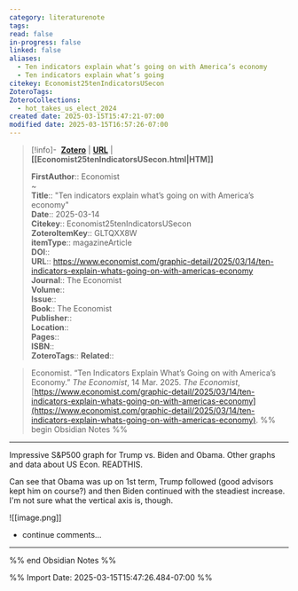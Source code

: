 ```yaml
---
category: literaturenote
tags: 
read: false
in-progress: false
linked: false
aliases:
  - Ten indicators explain what’s going on with America’s economy
  - Ten indicators explain what’s going
citekey: Economist25tenIndicatorsUSecon
ZoteroTags: 
ZoteroCollections:
  - hot_takes_us_elect_2024
created date: 2025-03-15T15:47:21-07:00
modified date: 2025-03-15T16:57:26-07:00
---
```


> [!info]- &nbsp;[**Zotero**](zotero://select/library/items/GLTQXX8W)   | [**URL**](https://www.economist.com/graphic-detail/2025/03/14/ten-indicators-explain-whats-going-on-with-americas-economy) | **[[Economist25tenIndicatorsUSecon.html|HTM]]**
>
> 
> 
> **FirstAuthor**:: Economist  
~    
> **Title**:: "Ten indicators explain what’s going on with America’s economy"  
> **Date**:: 2025-03-14  
> **Citekey**:: Economist25tenIndicatorsUSecon  
> **ZoteroItemKey**:: GLTQXX8W  
> **itemType**:: magazineArticle  
> **DOI**::   
> **URL**:: https://www.economist.com/graphic-detail/2025/03/14/ten-indicators-explain-whats-going-on-with-americas-economy  
> **Journal**:: The Economist  
> **Volume**::   
> **Issue**::   
> **Book**:: The Economist  
> **Publisher**::   
> **Location**::    
> **Pages**::   
> **ISBN**::   
> **ZoteroTags**:: 
> **Related**:: 

> Economist. “Ten Indicators Explain What’s Going on with America’s Economy.” _The Economist_, 14 Mar. 2025. _The Economist_, [https://www.economist.com/graphic-detail/2025/03/14/ten-indicators-explain-whats-going-on-with-americas-economy](https://www.economist.com/graphic-detail/2025/03/14/ten-indicators-explain-whats-going-on-with-americas-economy).
%% begin Obsidian Notes %%
___

Impressive S&P500 graph for Trump vs. Biden and Obama.  Other graphs and data about US Econ.  READTHIS.

Can see that Obama was up on 1st term, Trump followed (good advisors kept him on course?) and then Biden continued with the steadiest increase.  I'm not sure what the vertical axis is, though.

![[image.png]]

- continue comments...

___
%% end Obsidian Notes %%


%% Import Date: 2025-03-15T15:47:26.484-07:00 %%
